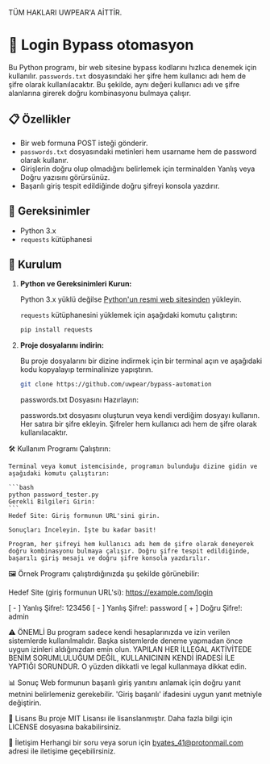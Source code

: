 TÜM HAKLARI UWPEAR'A AİTTİR.

# 🔐 Login Bypass otomasyon

Bu Python programı, bir web sitesine bypass kodlarını hızlıca denemek için kullanılır. `passwords.txt` dosyasındaki her şifre hem kullanıcı adı hem de şifre olarak kullanılacaktır. Bu şekilde, aynı değeri kullanıcı adı ve şifre alanlarına girerek doğru kombinasyonu bulmaya çalışır.

## 📋 Özellikler

- Bir web formuna POST isteği gönderir.
- `passwords.txt` dosyasındaki metinleri hem usarname hem de password olarak kullanır.
- Girişlerin doğru olup olmadığını belirlemek için terminalden Yanlış veya Doğru yazısını görürsünüz.
- Başarılı giriş tespit edildiğinde doğru şifreyi konsola yazdırır.

## 🔧 Gereksinimler

- Python 3.x
- `requests` kütüphanesi

## 🚀 Kurulum

1. **Python ve Gereksinimleri Kurun:**

   Python 3.x yüklü değilse [Python'un resmi web sitesinden](https://www.python.org/downloads/) yükleyin.

   `requests` kütüphanesini yüklemek için aşağıdaki komutu çalıştırın:

   ```bash
   pip install requests
   ```

2. **Proje dosyalarını indirin:**
    
    Bu proje dosyalarını bir dizine indirmek için bir terminal açın ve aşağıdaki kodu kopyalayıp terminalinize yapıştırın.
    
    ```bash
    git clone https://github.com/uwpear/bypass-automation
    ```

    passwords.txt Dosyasını Hazırlayın:

    passwords.txt dosyasını oluşturun veya kendi verdiğim dosyayı kullanın. Her satıra bir şifre ekleyin. Şifreler hem kullanıcı adı hem de şifre olarak kullanılacaktır.


🛠️ Kullanım
    Programı Çalıştırın:

    Terminal veya komut istemcisinde, programın bulunduğu dizine gidin ve aşağıdaki komutu çalıştırın:

    ```bash
    python password_tester.py
    Gerekli Bilgileri Girin:
    ```
    Hedef Site: Giriş formunun URL'sini girin.
    
    Sonuçları İnceleyin. İşte bu kadar basit!

    Program, her şifreyi hem kullanıcı adı hem de şifre olarak deneyerek doğru kombinasyonu bulmaya çalışır. Doğru şifre tespit edildiğinde, başarılı giriş mesajı ve doğru şifre konsola yazdırılır.

🖼️ Örnek
    Programı çalıştırdığınızda şu şekilde görünebilir:


Hedef Site (giriş formunun URL'si): https://example.com/login

[ - ] Yanlış Şifre!: 123456
[ - ] Yanlış Şifre!: password
[ + ] Doğru Şifre!: admin

⚠️ ÖNEMLİ
    Bu program sadece kendi hesaplarınızda ve izin verilen sistemlerde kullanılmalıdır. Başka sistemlerde deneme yapmadan önce uygun izinleri aldığınızdan emin olun. YAPILAN HER İLLEGAL AKTİVİTEDE BENİM SORUMLULUĞUM DEĞİL, KULLANICININ KENDİ İRADESİ İLE YAPTIĞI SORUNDUR. O yüzden dikkatli ve legal kullanmaya dikkat edin.

📊 Sonuç
    Web formunun başarılı giriş yanıtını anlamak için doğru yanıt metnini belirlemeniz gerekebilir. 'Giriş başarılı' ifadesini uygun yanıt metniyle değiştirin.

📝 Lisans
    Bu proje MIT Lisansı ile lisanslanmıştır. Daha fazla bilgi için LICENSE dosyasına bakabilirsiniz.

📧 İletişim
    Herhangi bir soru veya sorun için byates_41@protonmail.com adresi ile iletişime geçebilirsiniz.
